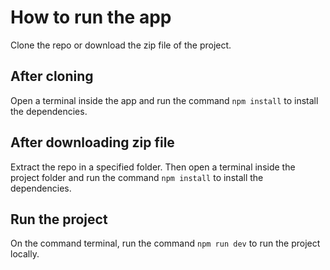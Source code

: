 # How to run the app

Clone the repo or download the zip file of the project.

## After cloning

Open a terminal inside the app and run the command `npm install` to install the dependencies.

## After downloading zip file

Extract the repo in a specified folder. Then open a terminal inside the project folder and run the command `npm install` to install the dependencies.

## Run the project

On the command terminal, run the command `npm run dev` to run the project locally.
